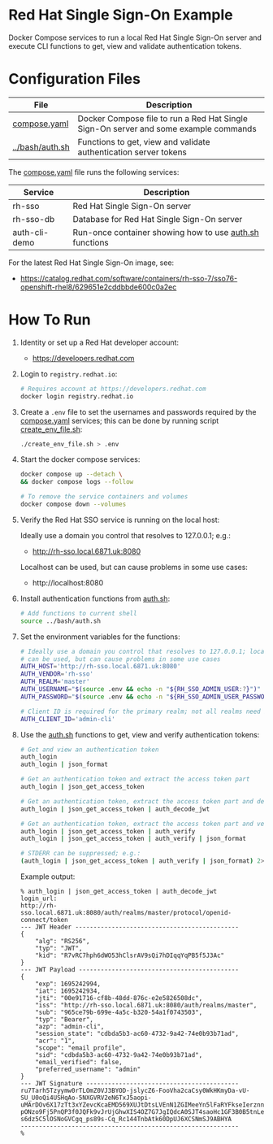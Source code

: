 # Red Hat Single Sign-On Example

Docker Compose services to run a local Red Hat Single Sign-On server and
execute CLI functions to get, view and validate authentication tokens.

# Configuration Files

| File                               | Description                                                                          |
|------------------------------------|--------------------------------------------------------------------------------------|
| [compose.yaml](compose.yaml)       | Docker Compose file to run a Red Hat Single Sign-On server and some example commands |
| [../bash/auth.sh](../bash/auth.sh) | Functions to get, view and validate authentication server tokens                     |

The [compose.yaml](compose.yaml) file runs the following services:

| Service       | Description                                                                |
|---------------|----------------------------------------------------------------------------|
| rh-sso        | Red Hat Single Sign-On server                                              |
| rh-sso-db     | Database for Red Hat Single Sign-On server                                 |
| auth-cli-demo | Run-once container showing how to use [auth.sh](../bash/auth.sh) functions |

For the latest Red Hat Single Sign-On image, see:

* https://catalog.redhat.com/software/containers/rh-sso-7/sso76-openshift-rhel8/629651e2cddbbde600c0a2ec

# How To Run

1. Identity or set up a Red Hat developer account:

    * https://developers.redhat.com

2. Login to `registry.redhat.io`:

    ```bash
    # Requires account at https://developers.redhat.com
    docker login registry.redhat.io
    ```

3. Create a `.env` file to set the usernames and passwords required by the
   [compose.yaml](compose.yaml) services; this can be done by running script
   [create_env_file.sh](create_env_file.sh):

    ```bash
    ./create_env_file.sh > .env
    ```

4. Start the docker compose services:

    ```bash 
    docker compose up --detach \
    && docker compose logs --follow
    ```
    
    ```bash
    # To remove the service containers and volumes
    docker compose down --volumes
    ```

5. Verify the Red Hat SSO service is running on the local host:

    Ideally use a domain you control that resolves to 127.0.0.1; e.g.:

      * http://rh-sso.local.6871.uk:8080
    
    Localhost can be used, but can cause problems in some use cases:

      * http://localhost:8080

6. Install authentication functions from [auth.sh](../bash/auth.sh):

    ```bash
    # Add functions to current shell
    source ../bash/auth.sh
    ```

7. Set the environment variables for the functions:

    ```bash
    # Ideally use a domain you control that resolves to 127.0.0.1; localhost
    # can be used, but can cause problems in some use cases
    AUTH_HOST='http://rh-sso.local.6871.uk:8080'
    AUTH_VENDOR='rh-sso'
    AUTH_REALM='master'
    AUTH_USERNAME="$(source .env && echo -n "${RH_SSO_ADMIN_USER:?}")"
    AUTH_PASSWORD="$(source .env && echo -n "${RH_SSO_ADMIN_USER_PASSWORD:?}")"
    ```
   
    ```bash
    # Client ID is required for the primary realm; not all realms need it 
    AUTH_CLIENT_ID='admin-cli'
    ```

8. Use the [auth.sh](../bash/auth.sh) functions to get, view and verify authentication
    tokens:

    ```bash
    # Get and view an authentication token
    auth_login
    auth_login | json_format
   
    # Get an authentication token and extract the access token part
    auth_login | json_get_access_token
   
    # Get an authentication token, extract the access token part and decode it
    auth_login | json_get_access_token | auth_decode_jwt
   
    # Get an authentication token, extract the access token part and verify it
    auth_login | json_get_access_token | auth_verify
    auth_login | json_get_access_token | auth_verify | json_format
    
    # STDERR can be suppressed; e.g.:
    (auth_login | json_get_access_token | auth_verify | json_format) 2>/dev/null
    ```
    
    Example output:

    ```
    % auth_login | json_get_access_token | auth_decode_jwt
    login_url:
    http://rh-sso.local.6871.uk:8080/auth/realms/master/protocol/openid-connect/token
    --- JWT Header ---------------------------------------------
    {
        "alg": "RS256",
        "typ": "JWT",
        "kid": "R7vRC7hph6dWO53hClsrAV9sQi7hDIqqYqPB5f5J3Ac"
    }
    --- JWT Payload --------------------------------------------
    {
        "exp": 1695242994,
        "iat": 1695242934,
        "jti": "00e91716-cf8b-48dd-876c-e2e5826508dc",
        "iss": "http://rh-sso.local.6871.uk:8080/auth/realms/master",
        "sub": "965ce79b-699e-4a5c-b320-54a1f0743503",
        "typ": "Bearer",
        "azp": "admin-cli",
        "session_state": "cdbda5b3-ac60-4732-9a42-74e0b93b71ad",
        "acr": "1",
        "scope": "email profile",
        "sid": "cdbda5b3-ac60-4732-9a42-74e0b93b71ad",
        "email_verified": false,
        "preferred_username": "admin"
    }
    --- JWT Signature ------------------------------------------
    ru7Tarh5Tzyymw0rTLOmZ0VJ3BYOD-jslycZ6-FooVha2caCsy0WkHKmyDa-vU-SU_U0oQi4USHqAo-5NXGVRV2eN6TxJ5aopi-uMArDOv6X17zTt3xYZevcKcaEMD569XUJtDtsLVEnN1ZGIMeeYn5lFaRYFkseIerznnRcVJBQYfVbqNZPkU_KgG9hLZUfBMmWgr1Gr-pONzo9Fj5PnQP3f0JQFk9vJrUjGhwXIS4OZ7G7JgIQdcA0SJT4saoHc1GF3B0B5tnLe5s_jYteKnhAAIK-s6dz5C5lOSNoGVCgq_ps89s-Cq_Rc144TnbAtk60DpUJ6XCSNmSJ9ABHYA
    ------------------------------------------------------------
    %
    ```
